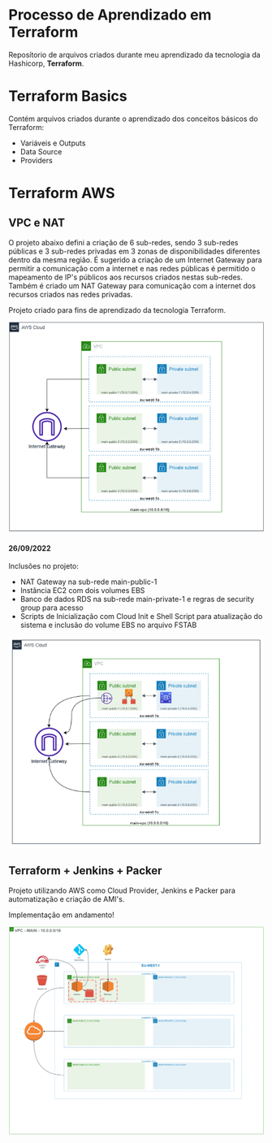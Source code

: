 # Processo de Aprendizado em Terraform

Reposítorio de arquivos criados durante meu aprendizado da tecnologia da Hashicorp, <b>Terraform</b>.

# Terraform Basics

Contém arquivos criados durante o aprendizado dos conceitos básicos do Terraform:

<ul>
<li>Variáveis e Outputs</li>
<li>Data Source</li>
<li>Providers</li>
</ul>

# Terraform AWS

<h2>VPC e NAT</h2>

<p>O projeto abaixo defini a criação de 6 sub-redes, sendo 3 sub-redes públicas e 3 sub-redes privadas em 3 zonas de disponibilidades diferentes dentro da mesma região.
É sugerido a criação de um Internet Gateway para permitir a comunicação com a internet e nas redes públicas é permitido o mapeamento de IP's públicos aos recursos criados
nestas sub-redes. Também é criado um NAT Gateway para comunicação com a internet dos recursos criados nas redes privadas.

Projeto criado para fins de aprendizado da tecnologia Terraform.</p>


<img src="terraform-aws/VPC and NAT/diagram-vpc.png" alt="Alt text" title="Optional title">

<h4>26/09/2022</h3>

Inclusões no projeto:
<ul>
    <li>NAT Gateway na sub-rede main-public-1</li>
    <li>Instância EC2 com dois volumes EBS</li>
    <li>Banco de dados RDS na sub-rede main-private-1 e regras de security group para acesso</li>
    <li>Scripts de Inicialização com Cloud Init e Shell Script para atualização do sistema e inclusão do volume EBS no arquivo FSTAB</li>
</ul>

<img src="terraform-aws\VPC and NAT\diagrama AWS VPC-v2.png" alt="Alt text" title="Optional title">


<h2>Terraform + Jenkins + Packer</h2>

<p>Projeto utilizando AWS como Cloud Provider, Jenkins e Packer para automatização e criação de AMI's.

Implementação em andamento!</p>
<img src="terraform-aws\Jenkins-Packer\jenkins-packer.png" alt="Alt text" title="Optional title">
